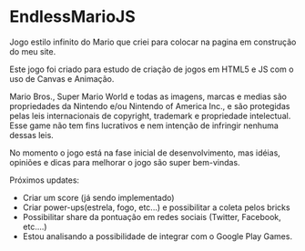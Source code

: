 # EndlessMarioJS
Jogo estilo infinito do Mario que criei para colocar na pagina em construção do meu site.

Este jogo foi criado para estudo de criação de jogos em HTML5 e JS com o uso de Canvas e Animação.

Mario Bros., Super Mario World e todas as imagens, marcas e medias são propriedades da Nintendo e/ou Nintendo of America Inc., e são protegidas pelas leis internacionais de copyright, trademark e propriedade intelectual.
Esse game não tem fins lucrativos e nem intenção de infringir nenhuma dessas leis.

No momento o jogo está na fase inicial de desenvolvimento, mas idéias, opiniões e dicas para melhorar o jogo são super bem-vindas.

Próximos updates:
- Criar um score (já sendo implementado)
- Criar power-ups(estrela, fogo, etc...) e possibilitar a coleta pelos bricks
- Possibilitar share da pontuação em redes sociais (Twitter, Facebook, etc....)
- Estou analisando a possibilidade de integrar com o Google Play Games.
